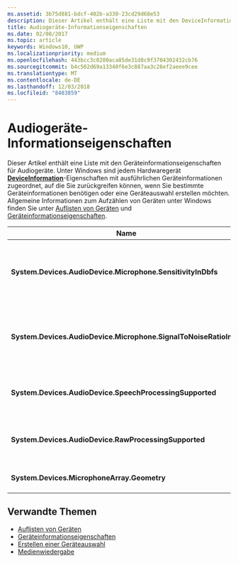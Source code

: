```yaml
---
ms.assetid: 3b75d881-bdcf-402b-a330-23cd29d68e53
description: Dieser Artikel enthält eine Liste mit den DeviceInformation-Eigenschaften für Audiogeräte.
title: Audiogeräte-Informationseigenschaften
ms.date: 02/08/2017
ms.topic: article
keywords: Windows10, UWP
ms.localizationpriority: medium
ms.openlocfilehash: 443bcc3c0280aca85de31d8c9f3704302432cb76
ms.sourcegitcommit: b4c502d69a13340f6e3c887aa3c26ef2aeee9cee
ms.translationtype: MT
ms.contentlocale: de-DE
ms.lasthandoff: 12/03/2018
ms.locfileid: "8483859"
---
```

# <a name="audio-device-information-properties"></a>Audiogeräte-Informationseigenschaften

Dieser Artikel enthält eine Liste mit den Geräteinformationseigenschaften für Audiogeräte. Unter Windows sind jedem Hardwaregerät [**DeviceInformation**](https://msdn.microsoft.com/library/windows/apps/BR225393)-Eigenschaften mit ausführlichen Geräteinformationen zugeordnet, auf die Sie zurückgreifen können, wenn Sie bestimmte Geräteinformationen benötigen oder eine Geräteauswahl erstellen möchten. Allgemeine Informationen zum Aufzählen von Geräten unter Windows finden Sie unter [Auflisten von Geräten](../devices-sensors/enumerate-devices.md) und [Geräteinformationseigenschaften](../devices-sensors/device-information-properties.md).


|Name|Typ|Beschreibung|
|------------------------------------------------------------|------------|------------------------------------------------------|
|**System.Devices.AudioDevice.Microphone.SensitivityInDbfs**|Double|Gibt die Empfindlichkeit des Mikrofons in Dezibel relativ zu Full-Scale-Einheiten (dBFS) an.|
|**System.Devices.AudioDevice.Microphone.SignalToNoiseRatioInDb**|Double|Gibt für das Mikrofon das Signal-Rausch-Verhältnis (SNR) in Dezibeleinheiten (dB) an.|
|**System.Devices.AudioDevice.SpeechProcessingSupported**|Boolean|Gibt an, ob das Audiogerät die Verarbeitung von Sprache unterstützt.|
|**System.Devices.AudioDevice.RawProcessingSupported**|Boolean|Gibt an, ob das Audiogerät die Verarbeitung von Rohdaten unterstützt.|
|**System.Devices.MicrophoneArray.Geometry**|unsigned char[]|Geometriedaten für ein Mikrofonarray.|

## <a name="related-topics"></a>Verwandte Themen

* [Auflisten von Geräten](../devices-sensors/enumerate-devices.md)
* [Geräteinformationseigenschaften](../devices-sensors/device-information-properties.md)
* [Erstellen einer Geräteauswahl](../devices-sensors/build-a-device-selector.md)
* [Medienwiedergabe](media-playback.md)




